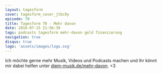 ```yaml
---
layout: tagesform
cover: tagesform_cover_jtbc9y
episode: 70
title: Tagesform 70 - Mehr davon
date: 2016-07-15 21:56:39
tags: podcasts tagesform mehr-davon geld finanzierung
navigation: true
disqus: true
logo: 'assets/images/logo.svg'
---
```


Ich möchte gerne mehr Musik, Videos und Podcasts machen
und ihr könnt mir dabei helfen unter [diem-musik.de/mehr-davon](http://diem-musik.de/mehr-davon). <3
